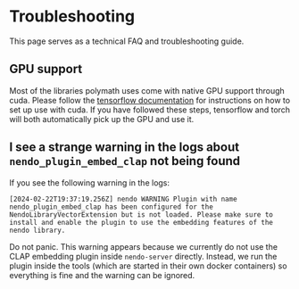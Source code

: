 # Troubleshooting

This page serves as a technical FAQ and troubleshooting guide.

## GPU support

Most of the libraries polymath uses come with native GPU support through cuda. Please follow the [tensorflow documentation](https://www.tensorflow.org/install/pip) for instructions on how to set up use with cuda. If you have followed these steps, tensorflow and torch will both automatically pick up the GPU and use it.

## I see a strange warning in the logs about `nendo_plugin_embed_clap` not being found

If you see the following warning in the logs:

```
[2024-02-22T19:37:19.256Z] nendo WARNING Plugin with name nendo_plugin_embed_clap has been configured for the NendoLibraryVectorExtension but is not loaded. Please make sure to install and enable the plugin to use the embedding features of the nendo library.
```

Do not panic. This warning appears because we currently do not use the CLAP embedding plugin inside `nendo-server` directly. Instead, we run the plugin inside the tools (which are started in their own docker containers) so everything is fine and the warning can be ignored.
